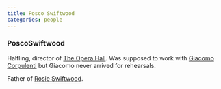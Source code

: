 ```yaml
---
title: Posco Swiftwood
categories: people
---
```


### PoscoSwiftwood

Halfling, director of [The Opera Hall](TheOperaHall). Was supposed to work with [Giacomo Corpulenti](GiacomoCorpulenti) but Giacomo never arrived for rehearsals.

Father of [Rosie Swiftwood](RosieSwiftwood).
